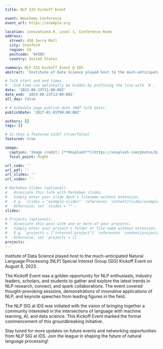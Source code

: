 ```yaml
---
title: NLP SIG Kickoff Event

event: Wowchemy Conference
event_url: https://example.org

location: innovation4.0, Level 1, Conference Room
address:
  street: 450 Serra Mall
  city: Stanford
  region: CA
  postcode: '94305'
  country: United States

summary: NLP SIG Kickoff Event @ IDS
abstract: 'Institute of Data Science played host to the much-anticipated Natural Language Processing (NLP) Special Interest Group (SIG) Kickoff Event on August 8, 2023. '

# Talk start and end times.
#   End time can optionally be hidden by prefixing the line with `#`.
date: '2023-08-23T11:00:00Z'
date_end: '2023-08-23T13:00:00Z'
all_day: false

# # Schedule page publish date (NOT talk date).
publishDate: '2017-01-01T00:00:00Z'

authors: []
tags: []

# Is this a featured talk? (true/false)
featured: true

image:
  caption: 'Image credit: [**Unsplash**](https://unsplash.com/photos/bzdhc5b3Bxs)'
  focal_point: Right

url_code: ''
url_pdf: ''
url_slides: ''
url_video: ''

# Markdown Slides (optional).
#   Associate this talk with Markdown slides.
#   Simply enter your slide deck's filename without extension.
#   E.g. `slides = "example-slides"` references `content/slides/example-slides.md`.
#   Otherwise, set `slides = ""`.
slides:

# Projects (optional).
#   Associate this post with one or more of your projects.
#   Simply enter your project's folder or file name without extension.
#   E.g. `projects = ["internal-project"]` references `content/project/deep-learning/index.md`.
#   Otherwise, set `projects = []`.
projects:
---
```


Institute of Data Science played host to the much-anticipated Natural Language Processing (NLP) Special Interest Group (SIG) Kickoff Event on August 8, 2023. 

The Kickoff Event was a golden opportunity for NLP enthusiasts, industry leaders, scholars, and students to gather and explore the latest trends in NLP research, connect, and spark collaborations. The event covered thought-provoking sessions, demonstrations of innovative applications of NLP, and keynote speeches from leading figures in the field.

The NLP SIG at IDS was initiated with the vision of bringing together a community interested in the intersections of language with machine learning, AI, and data science. This Kickoff Event marked the formal commencement of this groundbreaking initiative.

Stay tuned for more updates on future events and networking opportunities from NLP SIG at IDS. Join the league in shaping the future of natural language processing!
